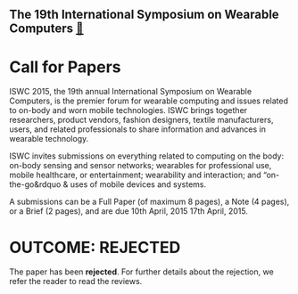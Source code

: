 The 19th International Symposium on Wearable Computers [:link:](http://www.iswc.net/iswc15/)
---

# Call for Papers
ISWC 2015, the 19th annual International Symposium on Wearable Computers, 
is the premier forum for wearable computing and issues related to on-body 
and worn mobile technologies. ISWC brings together researchers, product vendors, 
fashion designers, textile manufacturers, users, and related professionals 
to share information and advances in wearable technology.

ISWC invites submissions on everything related to computing on the body: 
on-body sensing and sensor networks; wearables for professional use, 
mobile healthcare, or entertainment; wearability and interaction; 
and “on-the-go&rdquo & uses of mobile devices and systems. 

A submissions can be a Full Paper (of maximum 8 pages), a Note (4 pages), 
or a Brief (2 pages), and are due 10th April, 2015 17th April, 2015.

# OUTCOME: REJECTED

The paper has been **rejected**. For further details about the rejection, 
we refer the reader to read the reviews.



